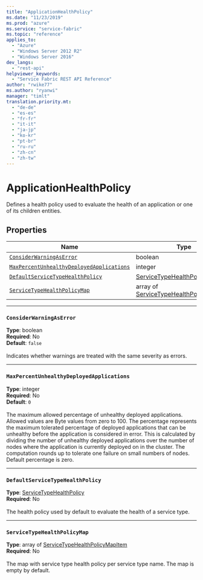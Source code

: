 ```yaml
---
title: "ApplicationHealthPolicy"
ms.date: "11/23/2019"
ms.prod: "azure"
ms.service: "service-fabric"
ms.topic: "reference"
applies_to: 
  - "Azure"
  - "Windows Server 2012 R2"
  - "Windows Server 2016"
dev_langs: 
  - "rest-api"
helpviewer_keywords: 
  - "Service Fabric REST API Reference"
author: "rwike77"
ms.author: "ryanwi"
manager: "timlt"
translation.priority.mt: 
  - "de-de"
  - "es-es"
  - "fr-fr"
  - "it-it"
  - "ja-jp"
  - "ko-kr"
  - "pt-br"
  - "ru-ru"
  - "zh-cn"
  - "zh-tw"
---
```

# ApplicationHealthPolicy

Defines a health policy used to evaluate the health of an application or one of its children entities.


## Properties
| Name | Type | Required |
| --- | --- | --- |
| [`ConsiderWarningAsError`](#considerwarningaserror) | boolean | No |
| [`MaxPercentUnhealthyDeployedApplications`](#maxpercentunhealthydeployedapplications) | integer | No |
| [`DefaultServiceTypeHealthPolicy`](#defaultservicetypehealthpolicy) | [ServiceTypeHealthPolicy](sfclient-model-servicetypehealthpolicy.md) | No |
| [`ServiceTypeHealthPolicyMap`](#servicetypehealthpolicymap) | array of [ServiceTypeHealthPolicyMapItem](sfclient-model-servicetypehealthpolicymapitem.md) | No |

____
### `ConsiderWarningAsError`
__Type__: boolean <br/>
__Required__: No<br/>
__Default__: `false` <br/>
<br/>
Indicates whether warnings are treated with the same severity as errors.

____
### `MaxPercentUnhealthyDeployedApplications`
__Type__: integer <br/>
__Required__: No<br/>
__Default__: `0` <br/>
<br/>
The maximum allowed percentage of unhealthy deployed applications. Allowed values are Byte values from zero to 100.
The percentage represents the maximum tolerated percentage of deployed applications that can be unhealthy before the application is considered in error.
This is calculated by dividing the number of unhealthy deployed applications over the number of nodes where the application is currently deployed on in the cluster.
The computation rounds up to tolerate one failure on small numbers of nodes. Default percentage is zero.


____
### `DefaultServiceTypeHealthPolicy`
__Type__: [ServiceTypeHealthPolicy](sfclient-model-servicetypehealthpolicy.md) <br/>
__Required__: No<br/>
<br/>
The health policy used by default to evaluate the health of a service type.

____
### `ServiceTypeHealthPolicyMap`
__Type__: array of [ServiceTypeHealthPolicyMapItem](sfclient-model-servicetypehealthpolicymapitem.md) <br/>
__Required__: No<br/>
<br/>
The map with service type health policy per service type name. The map is empty by default.

